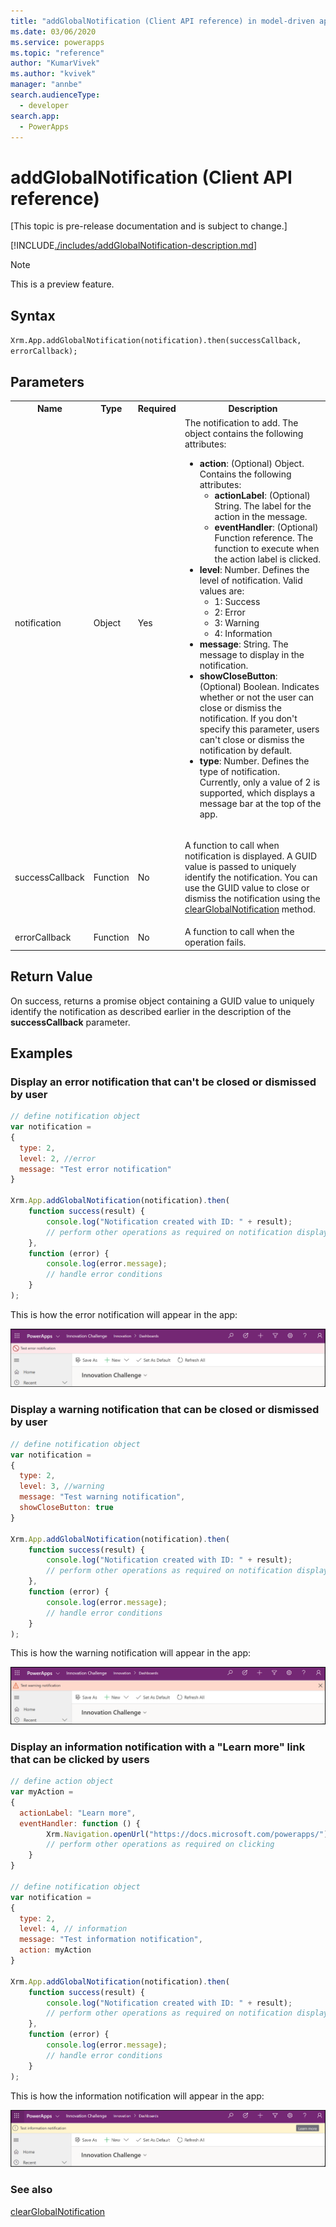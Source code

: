 ```yaml
---
title: "addGlobalNotification (Client API reference) in model-driven apps| MicrosoftDocs"
ms.date: 03/06/2020
ms.service: powerapps
ms.topic: "reference"
author: "KumarVivek"
ms.author: "kvivek"
manager: "annbe"
search.audienceType: 
  - developer
search.app: 
  - PowerApps
---
```

# addGlobalNotification (Client API reference)

[This topic is pre-release documentation and is subject to change.]

[!INCLUDE[./includes/addGlobalNotification-description.md](./includes/addGlobalNotification-description.md)]

> [!NOTE]
> This is a preview feature.

## Syntax

`Xrm.App.addGlobalNotification(notification).then(successCallback, errorCallback);`

## Parameters

<table style="width:100%">
<tr>
<th>Name</th>
<th>Type</th>
<th>Required</th>
<th>Description</th>
</tr>
<tr>
<td>notification</td>
<td>Object</td>
<td>Yes</td>
<td>The notification to add. The object contains the following attributes:
<ul>
<li><b>action</b>: (Optional) Object. Contains the following attributes:
<ul>
<li><b>actionLabel</b>: (Optional) String. The label for the action in the message.</li>
<li><b>eventHandler</b>: (Optional) Function reference. The function to execute when the action label is clicked.</li>
</ul>
<li><b>level</b>: Number. Defines the level of notification. Valid values are:
<ul><li>1: Success</li>
<li>2: Error</li>
<li>3: Warning</li>
<li>4: Information</li></ul></li>
<li><b>message</b>: String. The message to display in the notification.</li>
<li><b>showCloseButton</b>: (Optional) Boolean. Indicates whether or not the user can close or dismiss the notification. If you don't specify this parameter, users can't close or dismiss the notification by default.</li>
<li><b>type</b>: Number. Defines the type of notification. Currently, only a value of 2 is supported, which displays a message bar at the top of the app.</li>
</ul></td>
</tr>
<tr>
<td>successCallback</td>
<td>Function</td>
<td>No</td>
<td><p>A function to call when notification is displayed. A GUID value is passed to uniquely identify the notification. You can use the GUID value to close or dismiss the notification using the <a href="clearGlobalNotification.md">clearGlobalNotification</a> method.</p>
</td>
</tr>
<tr>
<td>errorCallback</td>
<td>Function</td>
<td>No</td>
<td>A function to call when the operation fails.</td>
</tr>
</table>

## Return Value

On success, returns a promise object containing a GUID value to uniquely identify the notification as described earlier in the description of the **successCallback** parameter.

## Examples

### Display an error notification that can't be closed or dismissed by user

```JavaScript
// define notification object
var notification = 
{
  type: 2,
  level: 2, //error
  message: "Test error notification"
}

Xrm.App.addGlobalNotification(notification).then(
    function success(result) {
        console.log("Notification created with ID: " + result);
        // perform other operations as required on notification display
    },
    function (error) {
        console.log(error.message);
        // handle error conditions
    }
);
```

This is how the error notification will appear in the app:

![Example error notification](media/add-global-error.png "Example error notification")

### Display a warning notification that can be closed or dismissed by user

```JavaScript
// define notification object
var notification = 
{
  type: 2,
  level: 3, //warning
  message: "Test warning notification",
  showCloseButton: true
}

Xrm.App.addGlobalNotification(notification).then(
    function success(result) {
        console.log("Notification created with ID: " + result);
        // perform other operations as required on notification display
    },
    function (error) {
        console.log(error.message);
        // handle error conditions
    }
);
```

This is how the warning notification will appear in the app:

![Example warning notification](media/add-global-warning.png "Example warning notification")

### Display an information notification with a "Learn more" link that can be clicked by users

```javascript
// define action object
var myAction =
{
  actionLabel: "Learn more", 
  eventHandler: function () {
        Xrm.Navigation.openUrl("https://docs.microsoft.com/powerapps/");
        // perform other operations as required on clicking
    }
}

// define notification object
var notification = 
{
  type: 2,
  level: 4, // information
  message: "Test information notification",  
  action: myAction
}

Xrm.App.addGlobalNotification(notification).then(
    function success(result) {
        console.log("Notification created with ID: " + result);
        // perform other operations as required on notification display
    },
    function (error) {
        console.log(error.message);
        // handle error conditions
    }
);
```

This is how the information notification will appear in the app:

![Example information notification](media/add-global-information.png "Example information notification")

### See also

[clearGlobalNotification](clearGlobalnotification.md)
